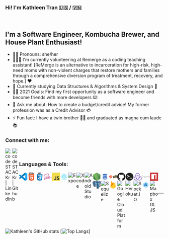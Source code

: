 ### Hi! I'm Kathleen Tran 🇺🇸 / 🇻🇳

<br />

## I'm a Software Engineer, Kombucha Brewer, and House Plant Enthusiast!

- 👩🏻 Pronouns: she/her
- 👩🏻‍💻 I'm currently volunteering at Remerge as a coding teaching assistant! [ReMerge is an alternative to incarceration for high-risk, high-need moms with non-violent charges that restore mothers and families through a comprehensive diversion program of treatment, recovery, and hope.] ❤️
- 🧠 Currently studying Data Structures & Algorithms & System Design 🌲
- 🙌🏽 2021 Goals: Find my first opportunity as a software engineer and become friends with more developers ⌨️
- 💬 Ask me about: How to create a budget/credit advice! My former profession was as a Credit Advisor 💳
- ⚡ Fun fact: I have a twin brother 👫🏻 and graduated as magna cum laude 📚

### Connect with me:

[<img align="left" alt="codeSTACKr | LinkedIn" width="22px" src="https://img.icons8.com/dotty/80/000000/linkedin.png"/>][linkedin]
[<img align="left" alt="codeSTACKr | Github" width="22px" src="https://img.icons8.com/dotty/80/000000/github.png"/>][github]

<br />

### Languages & Tools:

<img align="left" alt="Visual Studio Code" width="26px" src="https://raw.githubusercontent.com/github/explore/80688e429a7d4ef2fca1e82350fe8e3517d3494d/topics/visual-studio-code/visual-studio-code.png" />
<img align="left" alt="HTML5" width="26px" src="https://raw.githubusercontent.com/github/explore/80688e429a7d4ef2fca1e82350fe8e3517d3494d/topics/html/html.png" />
<img align="left" alt="CSS3" width="26px" src="https://raw.githubusercontent.com/github/explore/80688e429a7d4ef2fca1e82350fe8e3517d3494d/topics/css/css.png" />
<img align="left" alt="Sass" width="26px" src="https://raw.githubusercontent.com/github/explore/80688e429a7d4ef2fca1e82350fe8e3517d3494d/topics/sass/sass.png" />
<img align="left" alt="JavaScript" width="26px" src="https://raw.githubusercontent.com/github/explore/80688e429a7d4ef2fca1e82350fe8e3517d3494d/topics/javascript/javascript.png" />
<img align="left" alt="React" width="26px" src="https://raw.githubusercontent.com/github/explore/80688e429a7d4ef2fca1e82350fe8e3517d3494d/topics/react/react.png" />
<img align="left" alt="Expo" width="26px" src="https://play-lh.googleusercontent.com/algsmuhitlyCU_Yy3IU7-7KYIhCBwx5UJG4Bln-hygBjjlUVCiGo1y8W5JNqYm9WW3s" />
<img align="left" alt="Xcode" width="26px" src="https://developer.apple.com/news/images/og/xcode-12-og.jpg" />
<img align="left" alt="Android Studio " width="26px" src="https://camo.githubusercontent.com/18e1511deb27b78b345d86e5d952d1b6a4633c0ae4394b6f28ab40e315e1a9be/68747470733a2f2f6173736574732e6769746c61622d7374617469632e6e65742f75706c6f6164732f2d2f73797374656d2f70726f6a6563742f6176617461722f31323930343433382f416e64726f69642d53747564696f2d332e332d312e706e67" />
<img align="left" alt="Node.js" width="26px" src="https://raw.githubusercontent.com/github/explore/80688e429a7d4ef2fca1e82350fe8e3517d3494d/topics/nodejs/nodejs.png" />
<img align="left" alt="SQL" width="26px" src="https://raw.githubusercontent.com/github/explore/80688e429a7d4ef2fca1e82350fe8e3517d3494d/topics/sql/sql.png" />
<img align="left" alt="Git" width="26px" src="https://raw.githubusercontent.com/github/explore/80688e429a7d4ef2fca1e82350fe8e3517d3494d/topics/git/git.png" />
<img align="left" alt="GitHub" width="26px" src="https://raw.githubusercontent.com/github/explore/78df643247d429f6cc873026c0622819ad797942/topics/github/github.png" />
<img align="left" alt="Terminal" width="26px" src="https://raw.githubusercontent.com/github/explore/80688e429a7d4ef2fca1e82350fe8e3517d3494d/topics/terminal/terminal.png" />
<img align="left" alt="Redux" width="26px" src="https://raw.githubusercontent.com/github/explore/80688e429a7d4ef2fca1e82350fe8e3517d3494d/topics/redux/redux.png" />
<img align="left" alt="Express" width="26px" src="https://raw.githubusercontent.com/github/explore/80688e429a7d4ef2fca1e82350fe8e3517d3494d/topics/express/express.png" />
<img align="left" alt="npm" width="26px" src="https://raw.githubusercontent.com/github/explore/80688e429a7d4ef2fca1e82350fe8e3517d3494d/topics/npm/npm.png" />
<img align="left" alt="PostgreSQL" width="26px" src="https://raw.githubusercontent.com/github/explore/80688e429a7d4ef2fca1e82350fe8e3517d3494d/topics/postgresql/postgresql.png" />
<img align="left" alt="Sequelize" width="26px" src="https://cdn.freebiesupply.com/logos/large/2x/sequelize-logo-svg-vector.svg" />
<img align="left" alt="Firebase" width="26px" src="https://raw.githubusercontent.com/github/explore/80688e429a7d4ef2fca1e82350fe8e3517d3494d/topics/firebase/firebase.png" />
<img align="left" alt="Google Cloud Platform" width="26px" src="https://lirp.cdn-website.com/aa0ef369/dms3rep/multi/opt/google-cloud-icon-400w.png" />
<img align="left" alt="Heroku" width="26px" src="https://upload.wikimedia.org/wikipedia/commons/thumb/e/ec/Heroku_logo.svg/2560px-Heroku_logo.svg.png" />
<img align="left" alt="Socket.IO" width="26px" src="https://upload.wikimedia.org/wikipedia/commons/9/96/Socket-io.svg" />
<img align="left" alt="Webpack" width="26px" src="https://raw.githubusercontent.com/github/explore/80688e429a7d4ef2fca1e82350fe8e3517d3494d/topics/webpack/webpack.png" />
<img align="left" alt="Mapbox GL JS" width="26px" src="https://docs.mapbox.com/help/demos/custom-markers-gl-js/mapbox-icon.png" />

<br />
<br />
<br />

---

![Kathleen's GitHub stats](https://github-readme-stats.vercel.app/api?username=kathleentrann&theme=dracula&show_icons=true)
[![Top Langs](https://github-readme-stats.vercel.app/api/top-langs/?username=kathleentrann&layout=compact&theme=dracula)]

[github]: https://github.com/kathleentrann
[linkedin]: https://www.linkedin.com/in/kathleentrann/
